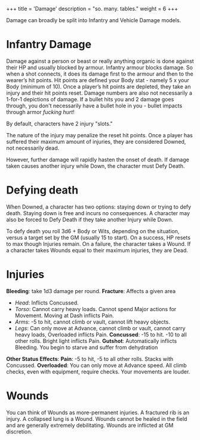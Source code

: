 +++
title = 'Damage'
description = "so. many. tables."
weight = 6
+++

Damage can broadly be split into Infantry and Vehicle Damage models.

# Infantry Damage
Damage against a person or beast or really anything organic is done against their HP and usually blocked by armour. Infantry armour blocks damage. So when a shot connects, it does its damage first to the armour and then to the wearer’s hit points. Hit points are defined your Body stat - namely 5 x your Body (minimum of 10). Once a player’s hit points are depleted, they take an injury and their hit points reset. Damage numbers are also not necessarily a 1-for-1 depictions of damage. If a bullet hits you and 2 damage goes through, you don't necessarily have a bullet hole in you - bullet impacts through armor *fucking hurt*!

By default, characters have 2 injury "slots." 

The nature of the injury may penalize the reset hit points. Once a player has suffered their maximum amount of injuries, they are considered Downed, not necessarily dead. 

However, further damage will rapidly hasten the onset of death. If damage taken causes another injury while Down, the character must Defy Death.

# Defying death
When Downed, a character has two options: staying down or trying to defy death. Staying down is free and incurs no consequences. A character may also be forced to Defy Death if they take another Injury while Down. 

To defy death you roll 3d6 + Body or Wits, depending on the situation, versus a target set by the GM (usually 15 to start). On a success, HP resets to max though Injuries remain. On a failure, the character takes a Wound. If a character takes Wounds equal to their maximum injuries, they are Dead.

# Injuries

**Bleeding**: take 1d3 damage per round.
**Fracture**: Affects a given area
  - *Head*: Inflicts Concussed. 
  - *Torso*: Cannot carry heavy loads. Cannot spend Major actions for Movement. Moving at Dash inflicts Pain.
  - *Arms*: -5 to hit, cannot climb or vault, cannot lift heavy objects.
  - *Legs*: Can only move at Advance, cannot climb or vault, cannot carry heavy loads, Overloaded inflicts Pain.
**Concussed**: -15 to hit. -10 to all other rolls. Bright light inflicts Pain.
**Gutshot**: Automatically inflicts Bleeding. You begin to starve and suffer from dehydration

**Other Status Effects**:
**Pain**: -5 to hit, -5 to all other rolls. Stacks with Concussed. 
**Overloaded**: You can only move at Advance speed. All climb checks, even with equipment, require checks. Your movements are louder.

# Wounds

You can think of Wounds as more-permanent injuries. A fractured rib is an injury. A collapsed lung is a Wound. Wounds cannot be healed in the field and are generally extremely debilitating. Wounds are inflicted at GM discretion. 